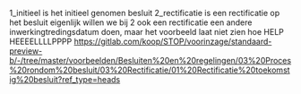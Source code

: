 1_initieel is het initieel genomen besluit
2_rectificatie is een rectificatie op het besluit
eigenlijk willen we bij 2 ook een rectificatie een andere inwerkingtredingsdatum doen, maar het voorbeeld laat niet zien hoe HELP HEEEELLLLPPPP
https://gitlab.com/koop/STOP/voorinzage/standaard-preview-b/-/tree/master/voorbeelden/Besluiten%20en%20regelingen/03%20Proces%20rondom%20besluit/03%20Rectificatie/01%20Rectificatie%20toekomstig%20besluit?ref_type=heads